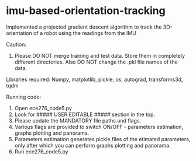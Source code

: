 # imu-based-orientation-tracking
Implemented a projected gradient descent algorithm to track the 3D-orientation of a robot using the readings from the IMU

Caution:
1. Please DO NOT merge training and test data. Store them in completely different directories. Also DO NOT change the .pkl file names of the data.

Libraries required:
Numpy, matplotlib, pickle, os, autograd, transforms3d, tqdm

Running code:
1. Open ece276_code5.py
2. Look for ##### USER EDITABLE ##### section in the top.
3. Please update the MANDATORY file paths and flags.
4. Various flags are provided to switch ON/OFF - parameters estimation, graphs plotting and panorama.
5. Parameters estimation generates pickle files of the etimated parameters, only after which you can perform graphs plotting and panorama.
4. Run ece276_code5.py
